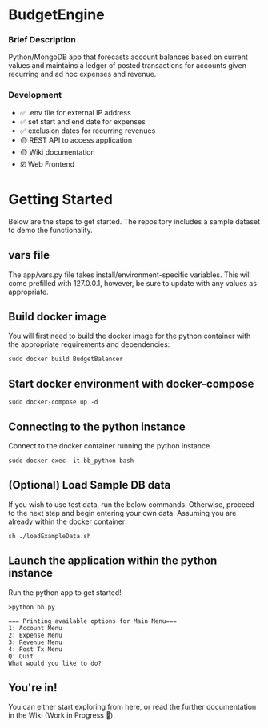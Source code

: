 # BudgetEngine

### Brief Description

Python/MongoDB app that forecasts account balances based on current values and maintains a ledger of posted transactions for accounts given recurring and ad hoc expenses and revenue.

### Development

- ✅ .env file for external IP address
- ✅ set start and end date for expenses
- ✅ exclusion dates for recurring revenues
- 🟡 REST API to access application
- 🟡 Wiki documentation
- ☑️ Web Frontend

# Getting Started

Below are the steps to get started. The repository includes a sample dataset to demo the functionality.

## vars file

The app/vars.py file takes install/environment-specific variables. This will come prefilled with 127.0.0.1, however, be sure to update with any values as appropriate.

## Build docker image

You will first need to build the docker image for the python container with the appropriate requirements and dependencies:

```
sudo docker build BudgetBalancer
```

## Start docker environment with docker-compose

```
sudo docker-compose up -d
```

## Connecting to the python instance

Connect to the docker container running the python instance.

```
sudo docker exec -it bb_python bash
```

## (Optional) Load Sample DB data
If you wish to use test data, run the below commands. Otherwise, proceed to the next step and begin entering your own data. Assuming you are already within the docker container:

```
sh ./loadExampleData.sh
```

## Launch the application within the python instance
Run the python app to get started!

```
>python bb.py

=== Printing available options for Main Menu===
1: Account Menu
2: Expense Menu
3: Revenue Menu
4: Post Tx Menu
Q: Quit
What would you like to do? 
```

## You're in!
You can either start exploring from here, or read the further documentation in the Wiki (Work in Progress 🚧).
